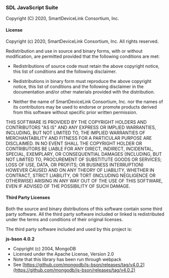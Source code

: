 ### SDL JavaScript Suite

Copyright (C) 2020, SmartDeviceLink Consortium, Inc.

#### License
Copyright (c) 2020, SmartDeviceLink Consortium, Inc.
All rights reserved.

Redistribution and use in source and binary forms, with or without
modification, are permitted provided that the following conditions are met:

* Redistributions of source code must retain the above copyright notice, this list of conditions and the following disclaimer.

* Redistributions in binary form must reproduce the above copyright notice, this list of conditions and the following disclaimer in the documentation and/or other materials provided with the distribution.

* Neither the name of SmartDeviceLink Consortium, Inc. nor the names of its contributors may be used to endorse or promote products derived from this software without specific prior written permission.

THIS SOFTWARE IS PROVIDED BY THE COPYRIGHT HOLDERS AND CONTRIBUTORS "AS IS" AND ANY EXPRESS OR IMPLIED WARRANTIES, INCLUDING, BUT NOT LIMITED TO, THE IMPLIED WARRANTIES OF MERCHANTABILITY AND FITNESS FOR A PARTICULAR PURPOSE ARE DISCLAIMED. IN NO EVENT SHALL THE COPYRIGHT HOLDER OR CONTRIBUTORS BE LIABLE FOR ANY DIRECT, INDIRECT, INCIDENTAL, SPECIAL, EXEMPLARY, OR CONSEQUENTIAL DAMAGES (INCLUDING, BUT NOT LIMITED TO, PROCUREMENT OF SUBSTITUTE GOODS OR SERVICES; LOSS OF USE, DATA, OR PROFITS; OR BUSINESS INTERRUPTION) HOWEVER CAUSED AND ON ANY THEORY OF LIABILITY, WHETHER IN CONTRACT, STRICT LIABILITY, OR TORT (INCLUDING NEGLIGENCE OR OTHERWISE) ARISING IN ANY WAY OUT OF THE USE OF THIS SOFTWARE, EVEN IF ADVISED OF THE POSSIBILITY OF SUCH DAMAGE.

#### Third Party Licenses

Both the source and binary distributions of this software contain
some third party software. All the third party software included
or linked is redistributed under the terms and conditions of their 
original licenses.

The third party software included and used by this project is:

**js-bson 4.0.2**

* Copyright (c) 2004, MongoDB 
* Licensed under the Apache License, Version 2.0
* Note that this library has been run through webpack
* See [https://github.com/mongodb/js-bson/releases/tag/v4.0.2](https://github.com/mongodb/js-bson/releases/tag/v4.0.2)